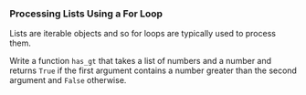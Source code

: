 ### Processing Lists Using a For Loop

Lists are iterable objects and so for loops are typically used to
process them.

Write a function `has_gt` that takes a list of numbers and a number and
returns `True` if the first argument contains a number greater than the
second argument and `False` otherwise.
